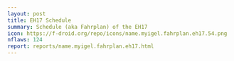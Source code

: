 ```yaml
---
layout: post
title: EH17 Schedule
summary: Schedule (aka Fahrplan) of the EH17
icon: https://f-droid.org/repo/icons/name.myigel.fahrplan.eh17.54.png
nflaws: 124
report: reports/name.myigel.fahrplan.eh17.html
---
```

